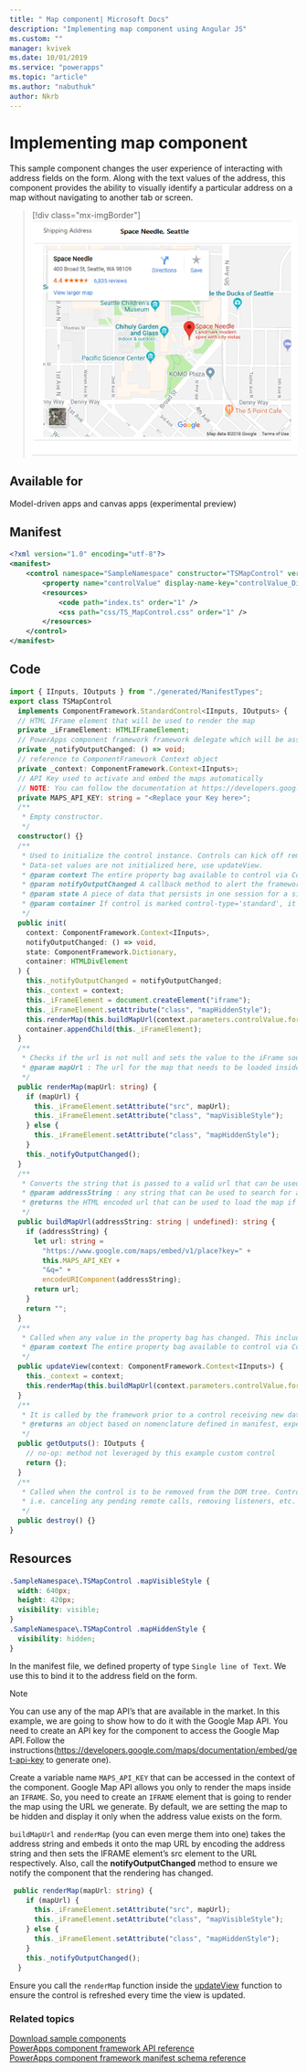 ```yaml
---
title: " Map component| Microsoft Docs" 
description: "Implementing map component using Angular JS" 
ms.custom: ""
manager: kvivek
ms.date: 10/01/2019
ms.service: "powerapps"
ms.topic: "article"
ms.author: "nabuthuk" 
author: Nkrb
---
```


# Implementing map component

This sample component changes the user experience of interacting with address fields on the form. Along with the text values of the address, this component provides the ability to visually identify a particular address on a map without navigating to another tab or screen. 

> [!div class="mx-imgBorder"]
> ![Map component](../media/map-control.png "Map component")

## Available for 

Model-driven apps and canvas apps (experimental preview) 

## Manifest

```xml
<?xml version="1.0" encoding="utf-8"?>
<manifest>
	<control namespace="SampleNamespace" constructor="TSMapControl" version="1.0.0" display-name-key="TS_MapControl_Display_Key" description-key="TS_MapControl_Desc_Key" control-type="standard">
		<property name="controlValue" display-name-key="controlValue_Display_Key" description-key="controlValue_Desc_Key" of-type="SingleLine.Text" usage="bound" required="true" />
		<resources>
			<code path="index.ts" order="1" />
			<css path="css/TS_MapControl.css" order="1" />
		</resources>
	</control>
</manifest>
```

## Code 

```TypeScript
import { IInputs, IOutputs } from "./generated/ManifestTypes";
export class TSMapControl
  implements ComponentFramework.StandardControl<IInputs, IOutputs> {
  // HTML IFrame element that will be used to render the map
  private _iFrameElement: HTMLIFrameElement;
  // PowerApps component framework framework delegate which will be assigned to this object which would be called whenever an update happens.
  private _notifyOutputChanged: () => void;
  // reference to ComponentFramework Context object
  private _context: ComponentFramework.Context<IInputs>;
  // API Key used to activate and embed the maps automatically
  // NOTE: You can follow the documentation at https://developers.google.com/maps/documentation/embed/get-api-key to generate your own API Key
  private MAPS_API_KEY: string = "<Replace your Key here>";
  /**
   * Empty constructor.
   */
  constructor() {}
  /**
   * Used to initialize the control instance. Controls can kick off remote server calls and other initialization actions here.
   * Data-set values are not initialized here, use updateView.
   * @param context The entire property bag available to control via Context Object; It contains values as set up by the customizer mapped to property names defined in the manifest, as well as utility functions.
   * @param notifyOutputChanged A callback method to alert the framework that the control has new outputs ready to be retrieved asynchronously.
   * @param state A piece of data that persists in one session for a single user. Can be set at any point in a controls life cycle by calling 'setControlState' in the Mode interface.
   * @param container If control is marked control-type='standard', it receives an empty div element within which it can render its content.
   */
  public init(
    context: ComponentFramework.Context<IInputs>,
    notifyOutputChanged: () => void,
    state: ComponentFramework.Dictionary,
    container: HTMLDivElement
  ) {
    this._notifyOutputChanged = notifyOutputChanged;
    this._context = context;
    this._iFrameElement = document.createElement("iframe");
    this._iFrameElement.setAttribute("class", "mapHiddenStyle");
    this.renderMap(this.buildMapUrl(context.parameters.controlValue.formatted));
    container.appendChild(this._iFrameElement);
  }
  /**
   * Checks if the url is not null and sets the value to the iFrame source to be loaded inside it and then notifies the ComponentFramework that the output has changed
   * @param mapUrl : The url for the map that needs to be loaded inside the iFrame.
   */
  public renderMap(mapUrl: string) {
    if (mapUrl) {
      this._iFrameElement.setAttribute("src", mapUrl);
      this._iFrameElement.setAttribute("class", "mapVisibleStyle");
    } else {
      this._iFrameElement.setAttribute("class", "mapHiddenStyle");
    }
    this._notifyOutputChanged();
  }
  /**
   * Converts the string that is passed to a valid url that can be used to render the map for the location
   * @param addressString : any string that can be used to search for a location in maps
   * @returns the HTML encoded url that can be used to load the map if the addressString is non empty string
   */
  public buildMapUrl(addressString: string | undefined): string {
    if (addressString) {
      let url: string =
        "https://www.google.com/maps/embed/v1/place?key=" +
        this.MAPS_API_KEY +
        "&q=" +
        encodeURIComponent(addressString);
      return url;
    }
    return "";
  }
  /**
   * Called when any value in the property bag has changed. This includes field values, data-sets, global values such as container height and width, offline status, control metadata values such as label, visible, etc.
   * @param context The entire property bag available to control via Context Object; It contains values as set up by the customizer mapped to names defined in the manifest, as well as utility functions
   */
  public updateView(context: ComponentFramework.Context<IInputs>) {
    this._context = context;
    this.renderMap(this.buildMapUrl(context.parameters.controlValue.formatted));
  }
  /**
   * It is called by the framework prior to a control receiving new data.
   * @returns an object based on nomenclature defined in manifest, expecting object[s] for property marked as “bound” or “output”
   */
  public getOutputs(): IOutputs {
    // no-op: method not leveraged by this example custom control
    return {};
  }
  /**
   * Called when the control is to be removed from the DOM tree. Controls should use this call for cleanup.
   * i.e. canceling any pending remote calls, removing listeners, etc.
   */
  public destroy() {}
}
```

## Resources

```css
.SampleNamespace\.TSMapControl .mapVisibleStyle {
  width: 640px;
  height: 420px;
  visibility: visible;
}
.SampleNamespace\.TSMapControl .mapHiddenStyle {
  visibility: hidden;
}
```

In the manifest file, we defined property of type `Single line of Text`. We use this to bind it to the address field on the form.  

> [!NOTE]
> You can use any of the map API’s that are available in the market. In this example, we are going to show how to do it with the Google Map API. 
You need to create an API key for the component to access the Google Map API. Follow the instructions(https://developers.google.com/maps/documentation/embed/get-api-key to generate one).

Create a variable name `MAPS_API_KEY` that can be accessed in the context of the component.
Google Map API allows you only to render the maps inside an `IFRAME`. So, you need to create an `IFRAME` element that is going to render the map using the URL we generate. 
By default, we are setting the map to be hidden and display it only when the address value exists on the form.

`buildMapUrl` and `renderMap` (you can even merge them into one) takes the address string and embeds it onto the map URL by encoding the address string and then sets the IFRAME element’s src element to the URL respectively. Also, call the **notifyOutputChanged** method to ensure we notify the component that the rendering has changed. 
 
```TypeScript
 public renderMap(mapUrl: string) {
    if (mapUrl) {
      this._iFrameElement.setAttribute("src", mapUrl);
      this._iFrameElement.setAttribute("class", "mapVisibleStyle");
    } else {
      this._iFrameElement.setAttribute("class", "mapHiddenStyle");
    }
    this._notifyOutputChanged();
  }
```

Ensure you call the `renderMap` function inside the [updateView](../reference/control/updateview.md) function to ensure the control is refreshed every time the view is updated. 

### Related topics

[Download sample components](https://go.microsoft.com/fwlink/?linkid=2088525)<br/>
[PowerApps component framework API reference](../reference/index.md)<br/>
[PowerApps component framework manifest schema reference](../manifest-schema-reference/index.md)